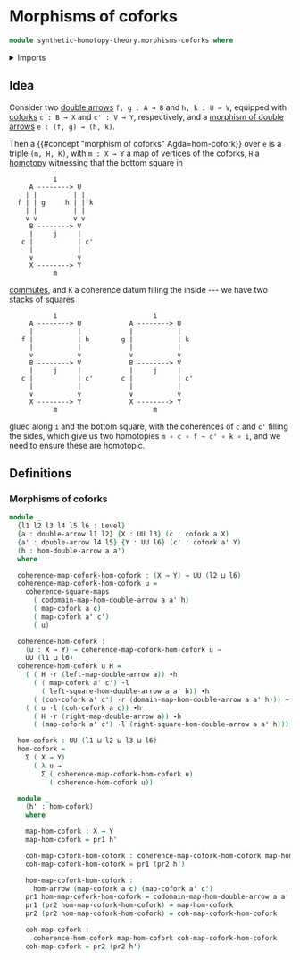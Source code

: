 # Morphisms of coforks

```agda
module synthetic-homotopy-theory.morphisms-coforks where
```

<details><summary>Imports</summary>

```agda
open import foundation.commuting-squares-of-maps
open import foundation.dependent-pair-types
open import foundation.double-arrows
open import foundation.homotopies
open import foundation.morphisms-arrows
open import foundation.morphisms-double-arrows
open import foundation.universe-levels
open import foundation.whiskering-homotopies-composition

open import synthetic-homotopy-theory.coforks
```

</details>

## Idea

Consider two [double arrows](foundation.double-arrows.md) `f, g : A → B` and
`h, k : U → V`, equipped with [coforks](synthetic-homotopy-theory.coforks.md)
`c : B → X` and `c' : V → Y`, respectively, and a
[morphism of double arrows](foundation.morphisms-double-arrows.md)
`e : (f, g) → (h, k)`.

Then a {{#concept "morphism of coforks" Agda=hom-cofork}} over `e` is a triple
`(m, H, K)`, with `m : X → Y` a map of vertices of the coforks, `H` a
[homotopy](foundation-core.homotopies.md) witnessing that the bottom square in

```text
           i
     A --------> U
    | |         | |
  f | | g     h | | k
    | |         | |
    ∨ ∨         ∨ ∨
     B --------> V
     |     j     |
   c |           | c'
     |           |
     ∨           ∨
     X --------> Y
           m
```

[commutes](foundation-core.commuting-squares-of-maps.md), and `K` a coherence
datum filling the inside --- we have two stacks of squares

```text
           i                        i
     A --------> U            A --------> U
     |           |            |           |
   f |           | h        g |           | k
     |           |            |           |
     ∨           ∨            ∨           ∨
     B --------> V            B --------> V
     |     j     |            |     j     |
   c |           | c'       c |           | c'
     |           |            |           |
     ∨           ∨            ∨           ∨
     X --------> Y            X --------> Y
           m                        m
```

glued along `i` and the bottom square, with the coherences of `c` and `c'`
filling the sides, which give us two homotopies `m ∘ c ∘ f ~ c' ∘ k ∘ i`, and we
need to ensure these are homotopic.

## Definitions

### Morphisms of coforks

```agda
module _
  {l1 l2 l3 l4 l5 l6 : Level}
  {a : double-arrow l1 l2} {X : UU l3} (c : cofork a X)
  {a' : double-arrow l4 l5} {Y : UU l6} (c' : cofork a' Y)
  (h : hom-double-arrow a a')
  where

  coherence-map-cofork-hom-cofork : (X → Y) → UU (l2 ⊔ l6)
  coherence-map-cofork-hom-cofork u =
    coherence-square-maps
      ( codomain-map-hom-double-arrow a a' h)
      ( map-cofork a c)
      ( map-cofork a' c')
      ( u)

  coherence-hom-cofork :
    (u : X → Y) → coherence-map-cofork-hom-cofork u →
    UU (l1 ⊔ l6)
  coherence-hom-cofork u H =
    ( ( H ·r (left-map-double-arrow a)) ∙h
      ( ( map-cofork a' c') ·l
        ( left-square-hom-double-arrow a a' h)) ∙h
      ( (coh-cofork a' c') ·r (domain-map-hom-double-arrow a a' h))) ~
    ( ( u ·l (coh-cofork a c)) ∙h
      ( H ·r (right-map-double-arrow a)) ∙h
      ( (map-cofork a' c') ·l (right-square-hom-double-arrow a a' h)))

  hom-cofork : UU (l1 ⊔ l2 ⊔ l3 ⊔ l6)
  hom-cofork =
    Σ ( X → Y)
      ( λ u →
        Σ ( coherence-map-cofork-hom-cofork u)
          ( coherence-hom-cofork u))

  module _
    (h' : hom-cofork)
    where

    map-hom-cofork : X → Y
    map-hom-cofork = pr1 h'

    coh-map-cofork-hom-cofork : coherence-map-cofork-hom-cofork map-hom-cofork
    coh-map-cofork-hom-cofork = pr1 (pr2 h')

    hom-map-cofork-hom-cofork :
      hom-arrow (map-cofork a c) (map-cofork a' c')
    pr1 hom-map-cofork-hom-cofork = codomain-map-hom-double-arrow a a' h
    pr1 (pr2 hom-map-cofork-hom-cofork) = map-hom-cofork
    pr2 (pr2 hom-map-cofork-hom-cofork) = coh-map-cofork-hom-cofork

    coh-map-cofork :
      coherence-hom-cofork map-hom-cofork coh-map-cofork-hom-cofork
    coh-map-cofork = pr2 (pr2 h')
```
